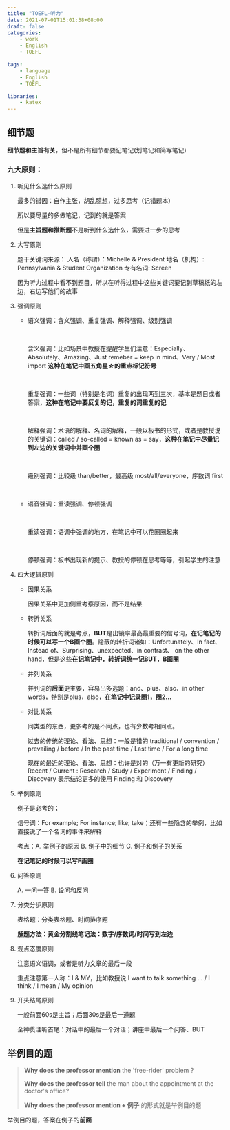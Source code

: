 ```yaml
---
title: "TOEFL-听力"
date: 2021-07-01T15:01:38+08:00
draft: false
categories:
    - work
    - English
    - TOEFL

tags:
    - language
    - English
    - TOEFL

libraries:
    - katex
---
```


## 细节题

**细节题和主旨有关**，但不是所有细节都要记笔记(划笔记和简写笔记)

### 九大原则：

1. 听见什么选什么原则

    最多的错因：自作主张，胡乱臆想，过多思考（记错题本）

    所以要尽量的多做笔记，记到的就是答案

    但是**主旨题和推断题**不是听到什么选什么，需要进一步的思考

2. 大写原则

    题干关键词来源：
    人名（称谓）：Michelle & President
    地名（机构）: Pennsylvania & Student Organization
    专有名词: Screen

    因为听力过程中看不到题目，所以在听得过程中这些关键词要记到草稿纸的左边，右边写他们的故事

3. 强调原则

    - 语义强调：含义强调、重复强调、解释强调、级别强调
  
        <br>

        含义强调：比如场景中教授在提醒学生们注意：Especially、Absolutely、Amazing、Just remeber = keep in mind、Very / Most import **这种在笔记中画五角星☆的重点标记符号**
        
        <br>

        重复强调：一些词（特别是名词）重复的出现两到三次，基本是题目或者答案，**这种在笔记中要反复的记，重复的词重复的记**

        <br>

        解释强调：术语的解释、名词的解释，一般以板书的形式，或者是教授说的关键词：called / so-called = known as = say，**这种在笔记中尽量记到左边的关键词中并画个圈**
        
        <br>

        级别强调：比较级 than/better，最高级 most/all/everyone，序数词 first

        <br>

    - 语音强调：重读强调、停顿强调

        <br>

        重读强调：语调中强调的地方，在笔记中可以花圈圈起来

        <br>

        停顿强调：板书出现新的提示、教授的停顿在思考等等，引起学生的注意

4. 四大逻辑原则

    - 因果关系

        因果关系中更加侧重考察原因，而不是结果

    - 转折关系

        转折词后面的就是考点，**BUT**是出镜率最高最重要的信号词，**在记笔记的时候可以写一个B画个圈**。隐蔽的转折词诸如：Unfortunately、In fact、Instead of、Surprising、unexpected、in contrast、 on the other hand，但是这些**在记笔记中，转折词统一记BUT，B画圈**

    - 并列关系

        并列词的**后面**更主要，容易出多选题：and、plus、also、in other words，特别是plus，also，**在笔记中记录圈1，圈2...**

    - 对比关系

        同类型的东西，更多考的是不同点，也有少数考相同点。

        过去的传统的理论、看法、思想：一般是错的
        traditional / convention / prevailing / before / In the past time / Last time / For a long time

        现在的最近的理论、看法、思想：也许是对的（万一有更新的研究）
        Recent / Current : Research / Study / Experiment / Finding / Discovery
        表示结论更多的使用 Finding 和 Discovery

5. 举例原则

    例子是必考的；
    
    信号词：For example; For instance; like; take；还有一些隐含的举例，比如直接说了一个名词的事件来解释

    考点：A. 举例子的原因 B. 例子中的细节 C. 例子和例子的关系

    **在记笔记的时候可以写F画圈**

6. 问答原则

    A. 一问一答 B. 设问和反问

7. 分类分步原则

    表格题：分类表格题、时间排序题

    **解题方法：黄金分割线笔记法：数字/序数词/时间写到左边**

8. 观点态度原则

    注意语义语调，或者是听力文章的最后一段

    重点注意第一人称：I & MY，比如教授说 I want to talk something ... / I think / I mean / My opinion

9. 开头结尾原则

    一般前面60s是主旨；后面30s是最后一道题

    全神贯注听首尾：对话中的最后一个对话；讲座中最后一个问答、BUT


## 举例目的题

> **Why does the professor mention** the 'free-rider' problem ?
> 
> **Why does the professor tell** the man about the appointment at the doctor's office?
> 
> **Why does the professor mention + 例子** 的形式就是举例目的题

举例目的题，答案在例子的**前面**




